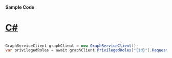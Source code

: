 #### Sample Code
# [C#](#tab/Csharp)

```C#

GraphServiceClient graphClient = new GraphServiceClient();
var privilegedRoles = await graphClient.PrivilegedRoles["{id}"].Request().GetAsync();

```